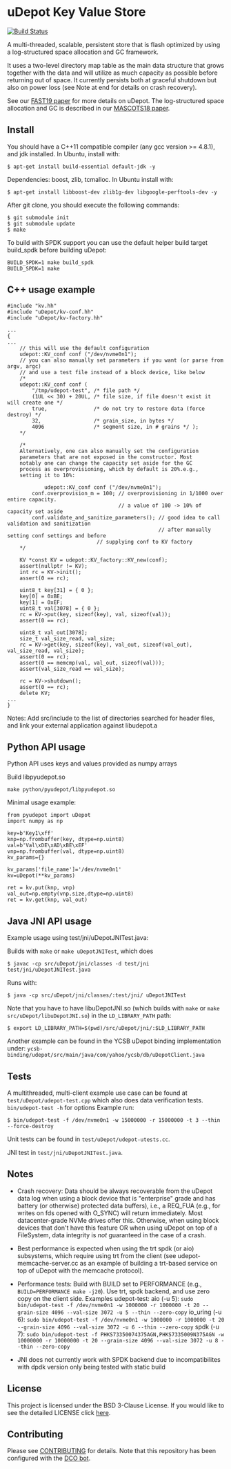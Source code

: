 # uDepot Key Value Store

[![Build Status](https://travis-ci.com/IBM/uDepot.svg?branch=main)](https://travis-ci.com/IBM/uDepot)

A multi-threaded, scalable, persistent store that is flash
optimized by using a log-structured space allocation and GC framework.

It uses a two-level directory map table as the main data structure
that grows together with the data and will utilize as much capacity as
possible before returning out of space. It currently persists both at
graceful shutdown but also on power loss (see Note at end for details
on crash recovery).

See our [FAST19 paper](https://www.usenix.org/system/files/fast19-kourtis.pdf) for more details on uDepot. The log-structured space
allocation and GC is described in our [MASCOTS18 paper](https://ieeexplore.ieee.org/document/8526893).

## Install

You should have a C++11 compatible compiler (any gcc version >=
4.8.1), and jdk installed. In Ubuntu, install with:
```
$ apt-get install build-essential default-jdk -y
```

Dependencies: boost, zlib, tcmalloc. In Ubuntu install with:
```
$ apt-get install libboost-dev zlib1g-dev libgoogle-perftools-dev -y
```


After git clone, you should execute the following commands:

```
$ git submodule init
$ git submodule update
$ make
```

To build with SPDK support you can use the default helper build target
build_spdk before building uDepot:
```
BUILD_SPDK=1 make build_spdk
BUILD_SPDK=1 make
```

## C++ usage example

```
#include "kv.hh"
#include "uDepot/kv-conf.hh"
#include "uDepot/kv-factory.hh"

...
{
...
	// this will use the default configuration
	udepot::KV_conf conf ("/dev/nvme0n1");
	// you can also manually set parameters if you want (or parse from argv, argc)
	// and use a test file instead of a block device, like below
	/*
	udepot::KV_conf conf (
		"/tmp/udepot-test", /* file path */
		(1UL << 30) + 20UL, /* file size, if file doesn't exist it will create one */
		true,               /* do not try to restore data (force destroy) */
		32,                 /* grain_size, in bytes */
		4096                /* segment size, in # grains */ );
	*/

	/*
	Alternatively, one can also manually set the configuration
	parameters that are not exposed in the constructor. Most
	notably one can change the capacity set aside for the GC
	process as overprovisioning, which by default is 20%.e.g.,
	setting it to 10%:

            udepot::KV_conf conf ("/dev/nvme0n1");
	    conf.overprovision_m = 100; // overprovisioning in 1/1000 over entire capacity.
	                                // a value of 100 -> 10% of capacity set aside
	    conf.validate_and_sanitize_parameters(); // good idea to call validation and sanitization
	                                             // after manually setting conf settings and before
						     // supplying conf to KV factory
	*/

	KV *const KV = udepot::KV_factory::KV_new(conf);
	assert(nullptr != KV);
	int rc = KV->init();
	assert(0 == rc);

	uint8_t key[31] = { 0 };
	key[0] = 0xBE;
	key[1] = 0xEF;
	uint8_t val[3078] = { 0 };
	rc = KV->put(key, sizeof(key), val, sizeof(val));
	assert(0 == rc);

	uint8_t val_out[3078];
	size_t val_size_read, val_size;
	rc = KV->get(key, sizeof(key), val_out, sizeof(val_out), val_size_read, val_size);
	assert(0 == rc);
	assert(0 == memcmp(val, val_out, sizeof(val)));
	assert(val_size_read == val_size);

	rc = KV->shutdown();
	assert(0 == rc);
	delete KV;
...
}
```

Notes: Add src/include to the list of directories searched for header
files, and link your external application against libudepot.a

## Python API usage

Python API uses keys and values provided as numpy arrays

Build libpyudepot.so
```
make python/pyudepot/libpyudepot.so
```

Minimal usage example:
```
from pyudepot import uDepot
import numpy as np

key=b'Key1\xff'
knp=np.frombuffer(key, dtype=np.uint8)
val=b'Val\xDE\xAD\xBE\xEF'
vnp=np.frombuffer(val, dtype=np.uint8)
kv_params={}

kv_params['file_name']='/dev/nvme0n1'
kv=uDepot(**kv_params)

ret = kv.put(knp, vnp)
val_out=np.empty(vnp.size,dtype=np.uint8)
ret = kv.get(knp, val_out)
```

## Java JNI API usage

Example usage using test/jni/uDepotJNITest.java:

Builds with `make` or `make uDepotJNITest`, which does
```
$ javac -cp src/uDepot/jni/classes -d test/jni test/jni/uDepotJNITest.java
```

Runs with:
```
$ java -cp src/uDepot/jni/classes/:test/jni/ uDepotJNITest
```

Note that you have to have libuDepotJNI.so (which builds with `make`
or `make src/uDepot/libuDepotJNI.so`) in the `LD_LIBRARY_PATH` path:
```
$ export LD_LIBRARY_PATH=$(pwd)/src/uDepot/jni/:$LD_LIBRARY_PATH
```

Another example can be found in the YCSB uDepot binding implementation
under:
`ycsb-binding/udepot/src/main/java/com/yahoo/ycsb/db/uDepotClient.java`

## Tests

A multithreaded, multi-client example use case can be found at
`test/uDepot/udepot-test.cpp` which also does data verification
tests. `bin/udepot-test -h` for options
Example run:
```
$ bin/udepot-test -f /dev/nvme0n1 -w 15000000 -r 15000000 -t 3 --thin --force-destroy
```

Unit tests can be found in `test/uDepot/udepot-utests.cc`.

JNI test in `test/jni/uDepotJNITest.java`.

## Notes

- Crash recovery: Data should be always recoverable from the uDepot
  data log when using a block device that is "enterprise" grade and
  has battery (or otherwise) protected data buffers), i.e., a REQ_FUA
  (e.g., for writes on fds opened with O_SYNC) will return
  immediately. Most datacenter-grade NVMe drives offer this.
  Otherwise, when using block devices that don't have this feature OR
  when using uDepot on top of a FileSystem, data integrity is _not_
  guaranteed in the case of a crash.

- Best performance is expected when using the trt spdk (or aio)
  subsystems, which require using trt from the client (see
  udepot-memcache-server.cc as an example of building a trt-based
  service on top of uDepot with the memcache protocol).

- Performance tests:
  Build with BUILD set to PERFORMANCE  (e.g., `BUILD=PERFORMANCE make -j20`).
  Use trt, spdk backend, and use zero copy on the client side. Examples udepot-test:
  aio (-u 5):
  `sudo bin/udepot-test -f /dev/nvme0n1 -w 1000000 -r 1000000 -t 20 --grain-size 4096 --val-size 3072 -u 5 --thin --zero-copy`
  io_uring (-u 6):
  `sudo bin/udepot-test -f /dev/nvme0n1 -w 1000000 -r 1000000 -t 20 --grain-size 4096 --val-size 3072 -u 6 --thin --zero-copy`
  spdk (-u 7):
  `sudo bin/udepot-test -f PHKS73350074375AGN,PHKS7335009N375AGN -w 10000000 -r 10000000 -t 20 --grain-size 4096 --val-size 3072 -u 8 --thin --zero-copy`

- JNI does not currently work with SPDK backend due to
  incompatibilites with dpdk version only being tested with static
  build

## License

This project is licensed under the BSD 3-Clause License.
If you would like to see the detailed LICENSE click [here](LICENSE).

## Contributing

Please see [CONTRIBUTING](CONTRIBUTING.md) for details.
Note that this repository has been configured with the [DCO bot](https://github.com/probot/dco).
